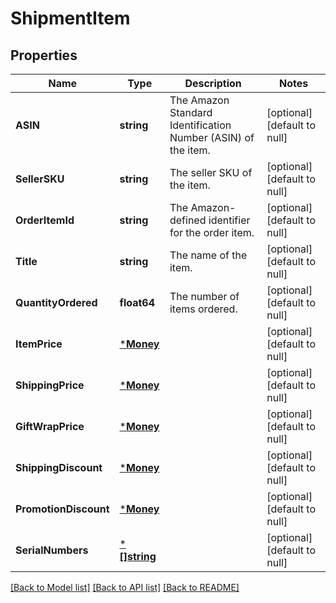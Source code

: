 # ShipmentItem

## Properties
Name | Type | Description | Notes
------------ | ------------- | ------------- | -------------
**ASIN** | **string** | The Amazon Standard Identification Number (ASIN) of the item. | [optional] [default to null]
**SellerSKU** | **string** | The seller SKU of the item. | [optional] [default to null]
**OrderItemId** | **string** | The Amazon-defined identifier for the order item. | [optional] [default to null]
**Title** | **string** | The name of the item. | [optional] [default to null]
**QuantityOrdered** | **float64** | The number of items ordered. | [optional] [default to null]
**ItemPrice** | [***Money**](Money.md) |  | [optional] [default to null]
**ShippingPrice** | [***Money**](Money.md) |  | [optional] [default to null]
**GiftWrapPrice** | [***Money**](Money.md) |  | [optional] [default to null]
**ShippingDiscount** | [***Money**](Money.md) |  | [optional] [default to null]
**PromotionDiscount** | [***Money**](Money.md) |  | [optional] [default to null]
**SerialNumbers** | [***[]string**](array.md) |  | [optional] [default to null]

[[Back to Model list]](../README.md#documentation-for-models) [[Back to API list]](../README.md#documentation-for-api-endpoints) [[Back to README]](../README.md)

